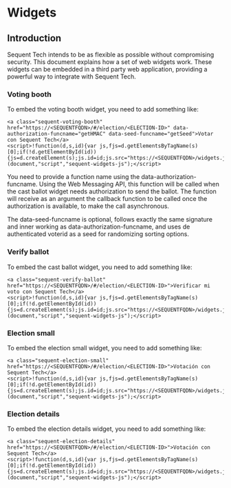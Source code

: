 # Widgets

## Introduction

Sequent Tech intends to be as flexible as possible without compromising
security. This document explains how a set of web widgets work. These widgets
can be embedded in a third party web application, providing a powerful way to
integrate with Sequent Tech.

### Voting booth

To embed the voting booth widget, you need to add something like:

    <a class="sequent-voting-booth" href="https://<SEQUENTFQDN>/#/election/<ELECTION-ID>" data-authorization-funcname="getHMAC" data-seed-funcname="getSeed">Votar con Sequent Tech</a>
    <script>!function(d,s,id){var js,fjs=d.getElementsByTagName(s)[0];if(!d.getElementById(id)){js=d.createElement(s);js.id=id;js.src="https://<SEQUENTFQDN>/widgets.js";fjs.parentNode.insertBefore(js,fjs);}}(document,"script","sequent-widgets-js");</script>

You need to provide a function name using the data-authorization-funcname. Using the Web Messaging API, this function will be called when the cast ballot widget needs authorization to send the ballot. The function will receive as an argument the callback function to be called once the authorization is available, to make the call asynchronous.

The data-seed-funcname is optional, follows exactly the same signature and inner working as data-authorization-funcname, and uses de authenticated voterid as a seed for randomizing sorting options.

### Verify ballot

To embed the cast ballot widget, you need to add something like:

    <a class="sequent-verify-ballot" href="https://<SEQUENTFQDN>/#/election/<ELECTION-ID>">Verificar mi voto con Sequent Tech</a>
    <script>!function(d,s,id){var js,fjs=d.getElementsByTagName(s)[0];if(!d.getElementById(id)){js=d.createElement(s);js.id=id;js.src="https://<SEQUENTFQDN>/widgets.js";fjs.parentNode.insertBefore(js,fjs);}}(document,"script","sequent-widgets-js");</script>

### Election small

To embed the election small widget, you need to add something like:

    <a class="sequent-election-small" href="https://<SEQUENTFQDN>/#/election/<ELECTION-ID>">Votación con Sequent Tech</a>
    <script>!function(d,s,id){var js,fjs=d.getElementsByTagName(s)[0];if(!d.getElementById(id)){js=d.createElement(s);js.id=id;js.src="https://<SEQUENTFQDN>/widgets.js";fjs.parentNode.insertBefore(js,fjs);}}(document,"script","sequent-widgets-js");</script>

### Election details

To embed the election details widget, you need to add something like:

    <a class="sequent-election-details" href="https://<SEQUENTFQDN>/#/election/<ELECTION-ID>">Votación con Sequent Tech</a>
    <script>!function(d,s,id){var js,fjs=d.getElementsByTagName(s)[0];if(!d.getElementById(id)){js=d.createElement(s);js.id=id;js.src="https://<SEQUENTFQDN>/widgets.js";fjs.parentNode.insertBefore(js,fjs);}}(document,"script","sequent-widgets-js");</script>
